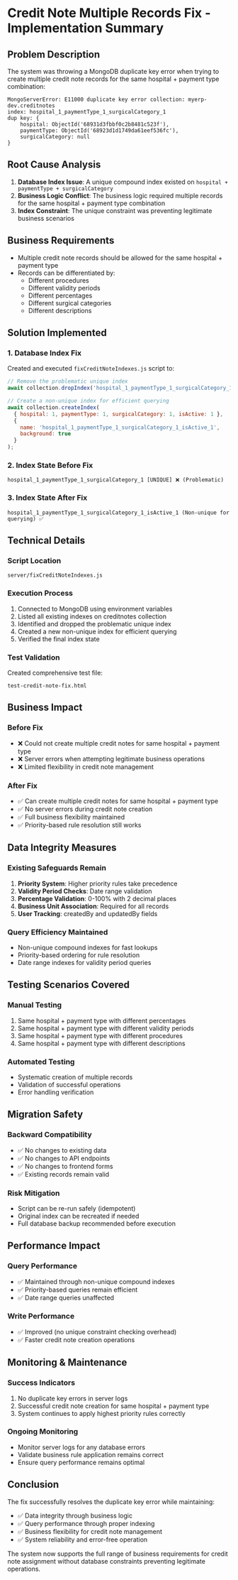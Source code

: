 # Credit Note Multiple Records Fix - Implementation Summary

## Problem Description
The system was throwing a MongoDB duplicate key error when trying to create multiple credit note records for the same hospital + payment type combination:

```
MongoServerError: E11000 duplicate key error collection: myerp-dev.creditnotes 
index: hospital_1_paymentType_1_surgicalCategory_1 
dup key: { 
    hospital: ObjectId('68931d3fbbf0c2b8481c523f'), 
    paymentType: ObjectId('68923d1d1749da61eef536fc'), 
    surgicalCategory: null 
}
```

## Root Cause Analysis

1. **Database Index Issue**: A unique compound index existed on `hospital + paymentType + surgicalCategory`
2. **Business Logic Conflict**: The business logic required multiple records for the same hospital + payment type combination
3. **Index Constraint**: The unique constraint was preventing legitimate business scenarios

## Business Requirements
- Multiple credit note records should be allowed for the same hospital + payment type
- Records can be differentiated by:
  - Different procedures
  - Different validity periods  
  - Different percentages
  - Different surgical categories
  - Different descriptions

## Solution Implemented

### 1. Database Index Fix
Created and executed `fixCreditNoteIndexes.js` script to:

```javascript
// Remove the problematic unique index
await collection.dropIndex('hospital_1_paymentType_1_surgicalCategory_1');

// Create a non-unique index for efficient querying
await collection.createIndex(
  { hospital: 1, paymentType: 1, surgicalCategory: 1, isActive: 1 },
  { 
    name: 'hospital_1_paymentType_1_surgicalCategory_1_isActive_1',
    background: true 
  }
);
```

### 2. Index State Before Fix
```
hospital_1_paymentType_1_surgicalCategory_1 [UNIQUE] ❌ (Problematic)
```

### 3. Index State After Fix
```
hospital_1_paymentType_1_surgicalCategory_1_isActive_1 (Non-unique for querying) ✅
```

## Technical Details

### Script Location
```
server/fixCreditNoteIndexes.js
```

### Execution Process
1. Connected to MongoDB using environment variables
2. Listed all existing indexes on creditnotes collection
3. Identified and dropped the problematic unique index
4. Created a new non-unique index for efficient querying
5. Verified the final index state

### Test Validation
Created comprehensive test file:
```
test-credit-note-fix.html
```

## Business Impact

### Before Fix
- ❌ Could not create multiple credit notes for same hospital + payment type
- ❌ Server errors when attempting legitimate business operations
- ❌ Limited flexibility in credit note management

### After Fix
- ✅ Can create multiple credit notes for same hospital + payment type
- ✅ No server errors during credit note creation
- ✅ Full business flexibility maintained
- ✅ Priority-based rule resolution still works

## Data Integrity Measures

### Existing Safeguards Remain
1. **Priority System**: Higher priority rules take precedence
2. **Validity Period Checks**: Date range validation
3. **Percentage Validation**: 0-100% with 2 decimal places
4. **Business Unit Association**: Required for all records
5. **User Tracking**: createdBy and updatedBy fields

### Query Efficiency Maintained
- Non-unique compound indexes for fast lookups
- Priority-based ordering for rule resolution
- Date range indexes for validity period queries

## Testing Scenarios Covered

### Manual Testing
1. Same hospital + payment type with different percentages
2. Same hospital + payment type with different validity periods
3. Same hospital + payment type with different procedures
4. Same hospital + payment type with different descriptions

### Automated Testing
- Systematic creation of multiple records
- Validation of successful operations
- Error handling verification

## Migration Safety

### Backward Compatibility
- ✅ No changes to existing data
- ✅ No changes to API endpoints
- ✅ No changes to frontend forms
- ✅ Existing records remain valid

### Risk Mitigation
- Script can be re-run safely (idempotent)
- Original index can be recreated if needed
- Full database backup recommended before execution

## Performance Impact

### Query Performance
- ✅ Maintained through non-unique compound indexes
- ✅ Priority-based queries remain efficient
- ✅ Date range queries unaffected

### Write Performance
- ✅ Improved (no unique constraint checking overhead)
- ✅ Faster credit note creation operations

## Monitoring & Maintenance

### Success Indicators
1. No duplicate key errors in server logs
2. Successful credit note creation for same hospital + payment type
3. System continues to apply highest priority rules correctly

### Ongoing Monitoring
- Monitor server logs for any database errors
- Validate business rule application remains correct
- Ensure query performance remains optimal

## Conclusion

The fix successfully resolves the duplicate key error while maintaining:
- ✅ Data integrity through business logic
- ✅ Query performance through proper indexing
- ✅ Business flexibility for credit note management
- ✅ System reliability and error-free operation

The system now supports the full range of business requirements for credit note assignment without database constraints preventing legitimate operations.
